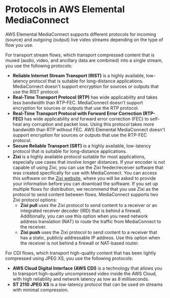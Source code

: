 # Protocols in AWS Elemental MediaConnect<a name="protocols"></a>

AWS Elemental MediaConnect supports different protocols for incoming \(source\) and outgoing \(output\) live video streams depending on the type of flow you use\. 

For transport stream flows, which transport compressed content that is muxed \(audio, video, and ancillary data are combined\) into a single stream, you use the following protocols:
+ **Reliable Internet Stream Transport \(RIST\)** is a highly available, low\-latency protocol that is suitable for long\-distance applications\. MediaConnect doesn't support encryption for sources or outputs that use the RIST protocol\.
+ **Real\-Time Transport Protocol \(RTP\)** has wide applicability and takes less bandwidth than RTP\-FEC\. MediaConnect doesn't support encryption for sources or outputs that use the RTP protocol\.
+ **Real\-Time Transport Protocol with Forward Error Correction \(RTP\-FEC\)** has wide applicability and forward error correction \(FEC\) to self\-heal any corruption and packet loss\. Using this protocol takes more bandwidth than RTP without FEC\. AWS Elemental MediaConnect doesn't support encryption for sources or outputs that use the RTP\-FEC protocol\.
+ **Secure Reliable Transport \(SRT\)** is a highly available, low\-latency protocol that is suitable for long\-distance applications\.
+ **Zixi** is a highly available protocol suitable for most applications, especially use cases that involve longer distances\. If your encoder is not capable of using Zixi, you can use the Zixi feeder/receiver software that was created specifically for use with MediaConnect\. You can access this software on the [Zixi website](http://www.zixi.com/aws-mediaconnect-download), where you will be asked to provide your information before you can download the software\. If you set up multiple flows for distribution, we recommend that you use Zixi as the protocol to send content between flows\. MediaConnect supports two Zixi protocol options:
  + **Zixi pull** uses the Zixi protocol to send content to a receiver or an integrated receiver decoder \(IRD\) that is behind a firewall\. Additionally, you can use this option when you need network address translation \(NAT\) to route the traffic from MediaConnect to the receiver\.
  + **Zixi push** uses the Zixi protocol to send content to a receiver that has a static, publicly addressable IP address\. Use this option when the receiver is not behind a firewall or NAT\-based router\.

For CDI flows, which transport high\-quality content that has been lightly compressed using JPEG XS, you use the following protocols:
+ **AWS Cloud Digital Interface \(AWS CDI\)** is a technology that allows you to transport high\-quality uncompressed video inside the AWS Cloud, with high reliability and network latency as low as 8 milliseconds\.
+ **ST 2110 JPEG XS** is a low\-latency protocol that can be used on streams with minimal compression\.